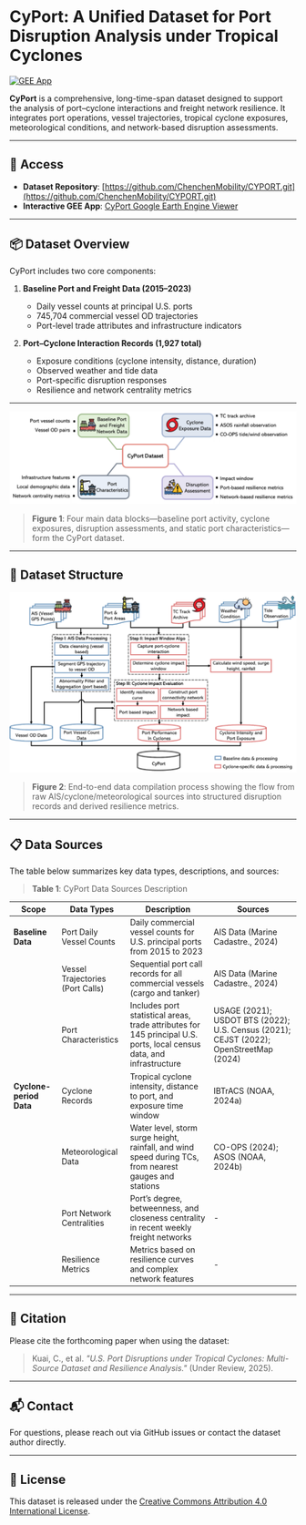 # CyPort: A Unified Dataset for Port Disruption Analysis under Tropical Cyclones

[![GEE App](https://img.shields.io/badge/GEE-App-green)](https://CyPort-dataset.users.earthengine.app/view/cyport)

**CyPort** is a comprehensive, long-time-span dataset designed to support the analysis of port–cyclone interactions and freight network resilience. It integrates port operations, vessel trajectories, tropical cyclone exposures, meteorological conditions, and network-based disruption assessments.

---

## 🔗 Access

- **Dataset Repository**: [https://github.com/ChenchenMobility/CYPORT.git](https://github.com/ChenchenMobility/CYPORT.git)  
- **Interactive GEE App**: [CyPort Google Earth Engine Viewer](https://CyPort-dataset.users.earthengine.app/view/cyport)

---

## 📦 Dataset Overview

CyPort includes two core components:

1. **Baseline Port and Freight Data (2015–2023)**  
   - Daily vessel counts at principal U.S. ports  
   - 745,704 commercial vessel OD trajectories  
   - Port-level trade attributes and infrastructure indicators

2. **Port–Cyclone Interaction Records (1,927 total)**  
   - Exposure conditions (cyclone intensity, distance, duration)  
   - Observed weather and tide data  
   - Port-specific disruption responses  
   - Resilience and network centrality metrics

---

![CyPort Dataset Components](./figures/cyport_overview.png)

> **Figure 1**: Four main data blocks—baseline port activity, cyclone exposures, disruption assessments, and static port characteristics—form the CyPort dataset.

---

## 🧭 Dataset Structure

![Data Compilation Process](./figures/data_pipeline.png)

> **Figure 2**: End-to-end data compilation process showing the flow from raw AIS/cyclone/meteorological sources into structured disruption records and derived resilience metrics.

---

## 📋 Data Sources

The table below summarizes key data types, descriptions, and sources:

> **Table 1**: CyPort Data Sources Description

| **Scope**            | **Data Types**                  | **Description**                                                                                     | **Sources**                                                                                                                                     |
|----------------------|----------------------------------|-----------------------------------------------------------------------------------------------------|--------------------------------------------------------------------------------------------------------------------------------------------------|
| **Baseline Data**     | Port Daily Vessel Counts         | Daily commercial vessel counts for U.S. principal ports from 2015 to 2023                           | AIS Data (Marine Cadastre., 2024)                                                                                                               |
|                      | Vessel Trajectories (Port Calls) | Sequential port call records for all commercial vessels (cargo and tanker)                          | AIS Data (Marine Cadastre., 2024)                                                                                                               |
|                      | Port Characteristics             | Includes port statistical areas, trade attributes for 145 principal U.S. ports, local census data, and infrastructure | USAGE (2021); USDOT BTS (2022); U.S. Census (2021); CEJST (2022); OpenStreetMap (2024)                         |
| **Cyclone-period Data** | Cyclone Records                  | Tropical cyclone intensity, distance to port, and exposure time window                               | IBTrACS (NOAA, 2024a)                                                                                                                            |
|                      | Meteorological Data              | Water level, storm surge height, rainfall, and wind speed during TCs, from nearest gauges and stations | CO-OPS (2024); ASOS (NOAA, 2024b)                                                                                                                |
|                      | Port Network Centralities        | Port’s degree, betweenness, and closeness centrality in recent weekly freight networks               | -                                                                                                                                                |
|                      | Resilience Metrics               | Metrics based on resilience curves and complex network features                                      | -                                                                                                                                                |
---

## 📖 Citation

Please cite the forthcoming paper when using the dataset:

> Kuai, C., et al. _"U.S. Port Disruptions under Tropical Cyclones: Multi-Source Dataset and Resilience Analysis."_ (Under Review, 2025).

---

## 📬 Contact

For questions, please reach out via GitHub issues or contact the dataset author directly.

---

## 📄 License

This dataset is released under the [Creative Commons Attribution 4.0 International License](https://creativecommons.org/licenses/by/4.0/).
